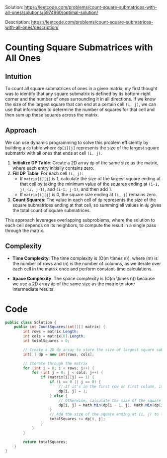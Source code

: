 Solution: https://leetcode.com/problems/count-square-submatrices-with-all-ones/solutions/5974960/optimal-solution/

Description: https://leetcode.com/problems/count-square-submatrices-with-all-ones/description/

# Counting Square Submatrices with All Ones

## Intuition
To count all square submatrices of ones in a given matrix, my first thought was to identify that any square submatrix is defined by its bottom-right corner and the number of ones surrounding it in all directions. If we know the size of the largest square that can end at a certain cell `(i, j)`, we can use that information to determine the number of squares for that cell and then sum up these squares across the matrix.

## Approach
We can use dynamic programming to solve this problem efficiently by building a `dp` table where `dp[i][j]` represents the size of the largest square submatrix with all ones that ends at cell `(i, j)`. 

1. **Initialize DP Table**: Create a 2D array `dp` of the same size as the matrix, where each entry initially contains zero.
2. **Fill DP Table**: For each cell `(i, j)`:
   - If `matrix[i][j]` is 1, calculate the size of the largest square ending at that cell by taking the minimum value of the squares ending at `(i-1, j)`, `(i, j-1)`, and `(i-1, j-1)`, and then add 1.
   - If `matrix[i][j]` is 0, the square size ending at `(i, j)` remains zero.
3. **Count Squares**: The value in each cell of `dp` represents the size of the square submatrices ending at that cell, so summing all values in `dp` gives the total count of square submatrices.

This approach leverages overlapping subproblems, where the solution to each cell depends on its neighbors, to compute the result in a single pass through the matrix.

## Complexity

- **Time Complexity**: 
  The time complexity is \(O(m \times n)\), where \(m\) is the number of rows and \(n\) is the number of columns, as we iterate over each cell in the matrix once and perform constant-time calculations.

- **Space Complexity**: 
  The space complexity is \(O(m \times n)\) because we use a 2D array `dp` of the same size as the matrix to store intermediate results.


# Code
```csharp []
public class Solution {
    public int CountSquares(int[][] matrix) {
        int rows = matrix.Length;
        int cols = matrix[0].Length;
        int totalSquares = 0;

        // Create a 2D dp array to store the size of largest square sub-matrix ending at (i, j)
        int[,] dp = new int[rows, cols];

        // Iterate through the matrix
        for (int i = 0; i < rows; i++) {
            for (int j = 0; j < cols; j++) {
                if (matrix[i][j] == 1) {
                    if (i == 0 || j == 0) {
                        // If it's in the first row or first column, it can only be a 1x1 square
                        dp[i, j] = 1;
                    } else {
                        // Otherwise, calculate the size of the square ending at (i, j)
                        dp[i, j] = Math.Min(dp[i - 1, j], Math.Min(dp[i, j - 1], dp[i - 1, j - 1])) + 1;
                    }
                    // Add the size of the square ending at (i, j) to the total count
                    totalSquares += dp[i, j];
                }
            }
        }

        return totalSquares;
    }
}

```
